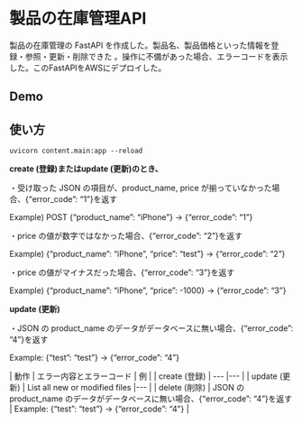 製品の在庫管理API
====

製品の在庫管理の FastAPI を作成した。製品名、製品価格といった情報を登録・参照・更新・削除できた 。操作に不備があった場合、エラーコードを表示した。このFastAPIをAWSにデプロイした。

## Demo

## 使い方

```
uvicorn content.main:app --reload
```


**create (登録)またはupdate (更新)のとき、**

・受け取った JSON の項目が、product_name, price が揃っていなかった場合、{“error_code”: “1”}を返す

Example) POST {“product_name”: “iPhone”} → {“error_code”: “1”}

・price の値が数字ではなかった場合、{“error_code”: “2”}を返す

 Example) {“product_name”: “iPhone”, “price”: “test”} → {“error_code”: “2”}
 
・price の値がマイナスだった場合、{“error_code”: “3”}を返す

 Example) {“product_name”: “iPhone”, “price”: -1000} → {“error_code”: “3”}
 
 
 **update (更新)**

・JSON の product_name のデータがデータベースに無い場合、{“error_code”: “4”}を返す

Example: {“test”: “test”} → {“error_code”: “4”}

| 動作 | エラー内容とエラーコード | 例 |
| create (登録) | --- |--- |
| update (更新) | List all new or modified files |--- |
| delete (削除) | JSON の product_name のデータがデータベースに無い場合、{“error_code”: “4”}を返す | Example: {“test”: “test”} → {“error_code”: “4”} |
